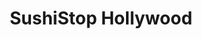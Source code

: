 ---
layout: place
title: SushiStop Hollywood
permalink: /california/los-angeles/sushistop-hollywood.html
stateAbbr: CA
stateName: California
cityName: Los Angeles
seo:
  type: restaurant
  links: https://sushistop.com/locations/hollywood/
place_id: ChIJPdKmy0a_woAR4rzPHGegdkE
photos:
  - name: >-
      places/ChIJPdKmy0a_woAR4rzPHGegdkE/photos/AeeoHcIiQOcrYCH3xRsOPTDdLT07tdmtxa6TACpzyXwml70qF9ssH3s2WaYcBJk862qJCNcgKomRddrbBpsNXbsgF5KqR2dk9_EBnkNnWY93xplwr2aqEDuYFj28fYj8V1bGRXQw0zP15F7Kib8qc1YZAiMVadV522FxEf-X6tpboaOfvpTpFLO4hw6lwYolvUHWR82be2yEO8u-28pkpURF06NcAmkJvKl6y0FeXFzxtlGh-miRmLvvNPim4XDhokI7Qje2KhrXYcJgMtzpN4lWB6tVAtiCJ6iqHox35hwVUJWKgA
    widthPx: 4800
    heightPx: 3200
    authorAttributions:
      - displayName: SushiStop Hollywood
        uri: https://maps.google.com/maps/contrib/106335879193239432532
        photoUri: >-
          https://lh3.googleusercontent.com/a-/ALV-UjWxinNLnB19KJR6hpWnDjKU7GbTN-lqcDiAVDJUFFE_bd0NPuCw=s100-p-k-no-mo
    flagContentUri: >-
      https://www.google.com/local/imagery/report/?cb_client=maps_api_places.places_api&image_key=!1e10!2sAF1QipMqcxv45J961sRjQk6nN_DrqE11aeJ7UJYZg8qJ&hl=en-US
    googleMapsUri: >-
      https://www.google.com/maps/place//data=!3m4!1e2!3m2!1sAF1QipMqcxv45J961sRjQk6nN_DrqE11aeJ7UJYZg8qJ!2e10!4m2!3m1!1s0x80c2bf46cba6d23d:0x4176a0671ccfbce2
  - name: >-
      places/ChIJPdKmy0a_woAR4rzPHGegdkE/photos/AeeoHcLGSthpwgipGa3N-EkVwVzNAtNmHx8D77Ja2GpUtSGcqaWJmWyXgZlRYsM0aFmWaLsBULya4UpiIj3Dg2t3f4phyrygoV_Ionj-D6G-wvLoTNZXKBMqGeVkVY8xuRS0TmsEvyBFJzmPqe4m8ByaKdByih8E9CWVd2M3PebFxmEK9ru3SjCR_kBwmgi5kqBBXwfjohG0AZwd5wVi8JJSAMip3hVgE5QZ0fOkOhsVz_eKUHHMCgszbGkb2cCVo8Y5IPajx5TeNUG8mENqHX-zQxf_hYvFt0dyZ0BOQIcgGLNc4Q
    widthPx: 4800
    heightPx: 3200
    authorAttributions:
      - displayName: SushiStop Hollywood
        uri: https://maps.google.com/maps/contrib/106335879193239432532
        photoUri: >-
          https://lh3.googleusercontent.com/a-/ALV-UjWxinNLnB19KJR6hpWnDjKU7GbTN-lqcDiAVDJUFFE_bd0NPuCw=s100-p-k-no-mo
    flagContentUri: >-
      https://www.google.com/local/imagery/report/?cb_client=maps_api_places.places_api&image_key=!1e10!2sAF1QipOJm9oy-9ylbtvKqGo_KznEu6kH8lDnEenXN3Vv&hl=en-US
    googleMapsUri: >-
      https://www.google.com/maps/place//data=!3m4!1e2!3m2!1sAF1QipOJm9oy-9ylbtvKqGo_KznEu6kH8lDnEenXN3Vv!2e10!4m2!3m1!1s0x80c2bf46cba6d23d:0x4176a0671ccfbce2
  - name: >-
      places/ChIJPdKmy0a_woAR4rzPHGegdkE/photos/AeeoHcK16XUvgA70o8zEspmiZC46D8Sd1KPta2ZNoPjJ2_Yr-XZUBDdCZampszQaPlTlJppGEPt0N2QacIpwsR99CjTJ2cpp-0pV6GSQadm2uYG0V7B5zLGezetJwcRMZN38JC1JuGn6iFysVJOSrzB2TmegrWYw1RCn4Fm-nUyiepP8VXwpYEManZafI7beh81usCPxqpuyGsFi-beU_DGBF5bkI60BXTp4PrcpVcOe3h5Jv_x2qqiwsp4V36raXnBGiJmxvL_ztTzJix9n6ZTihanGfzPGsr3-wjjtXus6zdb2HB4-j9PFG23GIjZsCMYYyF0-rc8C0duysjDPkGOYg4wx4ljE_0zrkbWV8D965VbNuSQpth7kgYCFHQhJL3XFP6bSsuLf26JRbz4FFFGlcdsK9kSSECJFRsqRQDlF6SGIH4Q
    widthPx: 4032
    heightPx: 3024
    authorAttributions:
      - displayName: Maria Deschamps
        uri: https://maps.google.com/maps/contrib/116202221121648016048
        photoUri: >-
          https://lh3.googleusercontent.com/a-/ALV-UjVsIezNK7zPsJnkjEI5S3rRD5EheuCShZN3_AZMI-uAuo_w-rXZxw=s100-p-k-no-mo
    flagContentUri: >-
      https://www.google.com/local/imagery/report/?cb_client=maps_api_places.places_api&image_key=!1e10!2sCIHM0ogKEICAgMDw_cztgwE&hl=en-US
    googleMapsUri: >-
      https://www.google.com/maps/place//data=!3m4!1e2!3m2!1sCIHM0ogKEICAgMDw_cztgwE!2e10!4m2!3m1!1s0x80c2bf46cba6d23d:0x4176a0671ccfbce2
  - name: >-
      places/ChIJPdKmy0a_woAR4rzPHGegdkE/photos/AeeoHcI726h44WejxssEnph_Dbb6Azhm4-kGYBmuAE3XEx2-70ohCNItxg0kGBT1Zb6JvIkvUh-RycC_PR99S64l4TXLznd-L3W-BVCHDlK-kAxwrbFnnjdxTcul2VSZ0nMaOB7yNL_qEN43e1F9891s8DrXMihTulxvz5y0AF2gMuhDVBwAz5MtvWXNyVDtkcQketC8CM4ASnfVuo5thJG9J_b3uZ7gZ_ts-UCMK9AK18FL1pxphvzYHc1Fs7ym4DQmOzflstKF-pzvYQeiEkg_mffAfCAuURAwncL-pMaUd_l3_zK_2PfquFhIsX3ZtGabUQ8L522FXOQnbeiSAfvEye2vIMsDQQm145-2v1CD_Nkg0wADHhR01yWXWxGD8NjMlbKncs8c8io-k1wMdF0r3iSmhCe2-PWpRGUF7YFce2mqNhs
    widthPx: 3024
    heightPx: 4032
    authorAttributions:
      - displayName: Russell Beall
        uri: https://maps.google.com/maps/contrib/115430656298112615334
        photoUri: >-
          https://lh3.googleusercontent.com/a/ACg8ocLCfFa08L_g4DlpVFx8UfDO50O-blVNVx53PRA-MrwPQqu3VA=s100-p-k-no-mo
    flagContentUri: >-
      https://www.google.com/local/imagery/report/?cb_client=maps_api_places.places_api&image_key=!1e10!2sCIHM0ogKEICAgIC33OWeyAE&hl=en-US
    googleMapsUri: >-
      https://www.google.com/maps/place//data=!3m4!1e2!3m2!1sCIHM0ogKEICAgIC33OWeyAE!2e10!4m2!3m1!1s0x80c2bf46cba6d23d:0x4176a0671ccfbce2
  - name: >-
      places/ChIJPdKmy0a_woAR4rzPHGegdkE/photos/AeeoHcIA-kRL9WCkUMJlc6VDo0C93VF2G4dSR6JKxbBRo1jGYCIs35NGj_ulB-MgRLedt0r3Np_jsgz6JsuKf-IZ3UVcKnCXnzNoMlByGmm1U9wEKe2zrBE0Mi7ujcC5WiUvGEYsGqj51AUxhnLW7z9j7n8r-LFzG6IJAJ_nubfapcr5My1qPox_6utjaWqVAs1la56keTbLM1M6XliUsqSIU3VeVf5fijwHqAhTo4tthyf0Jq2C09JlNvKRofF_FEEAbdNRsZ-Q3xIJh19HZTXvFKDkToMftNrkq0gP4BqeISaFPFFtxufTKZg85sP-D82Nh-fBOgam1Is2zo_afbzdBpumLqk4JOqq2mLvp09VJj21Lq8DAOHUsg9ryBvk0qwsOyIzc5isnjKdip5QZdptp6ygU-9ephCdwwihaGbkyQKq-oM
    widthPx: 3024
    heightPx: 4032
    authorAttributions:
      - displayName: CH Shih
        uri: https://maps.google.com/maps/contrib/116920483794282124873
        photoUri: >-
          https://lh3.googleusercontent.com/a-/ALV-UjUKw3HSYFlkTb2LW-kYbIXjnoizhjyHXievlDZoV74YCzC5csc=s100-p-k-no-mo
    flagContentUri: >-
      https://www.google.com/local/imagery/report/?cb_client=maps_api_places.places_api&image_key=!1e10!2sCIHM0ogKEICAgID74JyggAE&hl=en-US
    googleMapsUri: >-
      https://www.google.com/maps/place//data=!3m4!1e2!3m2!1sCIHM0ogKEICAgID74JyggAE!2e10!4m2!3m1!1s0x80c2bf46cba6d23d:0x4176a0671ccfbce2
  - name: >-
      places/ChIJPdKmy0a_woAR4rzPHGegdkE/photos/AeeoHcK-vpOj1SC_UgxBHNu4i0R31raSm1PQDquGzKfikk0S-z_kVUdPYgyA-6HmqLKpdQbVsLOFdOaJ3gYTyowg8NQdRK0LjFFU61nd02LlN9vctJlluqqMiJeKf4_SgmIsIDN3BavxdNh9Slk1O_4fy35bmIQPXuL6ZYIwunPdXkM8FwbAckaVvl7blqahimuu2XVqQhhS20HCEFZATYgHWUd3AQcFVPaoXVw4xulZI8JEZ30L2dHvfm4TcHir54qO9rrC_DkeSAGmzvflYjBczCA3QDscN5atvlaUMXzyzpwkCK4PYxPSrg8v8VGPZ_zpe2mLRlRmadHTvVoK3PEvsSMHV8P0kPfBjLHmQtsudLh65E9egxfHsqLpWnTCpj7wNX_zItBmOg-G0l4Rx0WucJ_IeyPMlTd3K1TGzlBP3ps
    widthPx: 3024
    heightPx: 4032
    authorAttributions:
      - displayName: Brian Newman
        uri: https://maps.google.com/maps/contrib/106695624212129386479
        photoUri: >-
          https://lh3.googleusercontent.com/a-/ALV-UjVE2uUXgK9cWdwH1Ct4MbRvNuo1v6w3ry5H3fPhW9wB0QLZ33uQSw=s100-p-k-no-mo
    flagContentUri: >-
      https://www.google.com/local/imagery/report/?cb_client=maps_api_places.places_api&image_key=!1e10!2sCIHM0ogKEICAgIC17O72bg&hl=en-US
    googleMapsUri: >-
      https://www.google.com/maps/place//data=!3m4!1e2!3m2!1sCIHM0ogKEICAgIC17O72bg!2e10!4m2!3m1!1s0x80c2bf46cba6d23d:0x4176a0671ccfbce2
  - name: >-
      places/ChIJPdKmy0a_woAR4rzPHGegdkE/photos/AeeoHcKD4nEg_EbeM0BbPNtegIUfXed_uYJld2JflX9UkVnUgTIkjLg9KIUamo_LCe5UAvlgLjYg1rJCLIriZhfJXTDbk9xBkvCbm4HXKdfZTSKCneibE-F65nAW6_WHIKK5S1N0xsEqzLdS6aQZ0EJ8VGKuAL5dnLcFUYlbDkfG-fyTiqDFlLj6WCeD_ygAmHRtaaOAP-Mkp_83i1Y0jj4F9AcNyAtVNk8zXr0syC-Zd12mAIXg9_qHQ5Yc94DB054ufvpZZso-uIk_zHgWo03b9FE5xIAGk-RWMlteG7ENUJxSdOJvNMjsFIvN9Pbhp6KFicmzpmXFONHPUPDAIBa6OV3ZtUtLtNUFxENSsO_jW2t0n-2julh-po1JPZwtsG1d-xM-4JrwEw-AAMBcTZ6xPI1io-V6i4XTKuGhhxGm7Kb0DA
    widthPx: 4032
    heightPx: 3024
    authorAttributions:
      - displayName: Lalahop
        uri: https://maps.google.com/maps/contrib/112723871381396583052
        photoUri: >-
          https://lh3.googleusercontent.com/a/ACg8ocI0x5PSsgHhLxTxVE31n7iVXj7K-9EZERHy8YxsRUary2rCsQ=s100-p-k-no-mo
    flagContentUri: >-
      https://www.google.com/local/imagery/report/?cb_client=maps_api_places.places_api&image_key=!1e10!2sCIHM0ogKEICAgICF6_PBcQ&hl=en-US
    googleMapsUri: >-
      https://www.google.com/maps/place//data=!3m4!1e2!3m2!1sCIHM0ogKEICAgICF6_PBcQ!2e10!4m2!3m1!1s0x80c2bf46cba6d23d:0x4176a0671ccfbce2
  - name: >-
      places/ChIJPdKmy0a_woAR4rzPHGegdkE/photos/AeeoHcJCrVMr0KwGVaztaLGcH2v9oM5OssBK8CwLxoh1969NvnpNXlQnVDSdtPx9jBsWOSa7UihqwwTEPkGN1biez8Am4BpVwIDULcmjMGi8i_m5x_pnwGFuSiu4TF80jxuqKNCuQeyqWrjGLhF2dMlUCQGPvgDLznj0rMOCIkKwQlr66lnnXrLskwONN1JdPr4cdsxkxh05cMFPKXU9GiRqs4xwRGWlp6k4Jj4o_gY2IZnexL8kbPIggoxwDzbMMkz-ijcusOc_bVrJf_e581ipABvysk3DoZANmzbHwd6srIyri_VomZPaLV0fQO0zGoFQiNI7e3HaEF937AJhqpkLG76QuYZ4_tG8C_PiR7FxesYwdZFG8wdUY4ZF84aF8GSOTwPwthNl8-nIZPB33jQyZ56gDRHmDUh-mN_zRjiaFu_n3w
    widthPx: 3024
    heightPx: 4032
    authorAttributions:
      - displayName: Kaylen Sivertson
        uri: https://maps.google.com/maps/contrib/100260466103763967631
        photoUri: >-
          https://lh3.googleusercontent.com/a-/ALV-UjUEMLc7LBbsrW--JhAgcVlid4GOVJ1Zpx7hFaeUEiI8rwY1Dpyf=s100-p-k-no-mo
    flagContentUri: >-
      https://www.google.com/local/imagery/report/?cb_client=maps_api_places.places_api&image_key=!1e10!2sCIHM0ogKEICAgIDTi8rYTA&hl=en-US
    googleMapsUri: >-
      https://www.google.com/maps/place//data=!3m4!1e2!3m2!1sCIHM0ogKEICAgIDTi8rYTA!2e10!4m2!3m1!1s0x80c2bf46cba6d23d:0x4176a0671ccfbce2
  - name: >-
      places/ChIJPdKmy0a_woAR4rzPHGegdkE/photos/AeeoHcLk1iKXD9zNRKAI-E9NctiD9ABNZyDgbAvEQ5voTQUdoBJLHDIcF6nfu_oaJgzBIKUE4eP60W4Au85K_pF8SR9mAgK2t7wzKu2UMtkry5pncqE35RFoFcqM2mZyLefxw1h8jBqoNWAj81vgM5RFkAF-0PIg0-m5iq5kN1z0otAt8y2msWUtkG_6ViHxHAz3mhJStz5EHRosmZlqu5A5YkN1TNXxwiWanQ6zyDc8Gk9449V2anqQ4jwPrztGXR9mpUGzJnohAzrhZcUwkNfU5j-fzI-EuM28jK4-kIaVqoCHZYNGlJ3KlZqHSEwhMdebVeoyU_b2M5FzpKkvB1yCAj9xfZh8aaWj2NHl_5JZUjSLxECdW-Qv3DbhIdetc4cc2eIrFydru1CPlF6AiE3s6vlRJ0aRLP18P9UW4QiaG8kUeiq9
    widthPx: 3024
    heightPx: 4032
    authorAttributions:
      - displayName: Jon Chandler
        uri: https://maps.google.com/maps/contrib/101048737537571109996
        photoUri: >-
          https://lh3.googleusercontent.com/a-/ALV-UjVkm5Pk-QxdviGTiIDsqPG2rjXLTXz6G27UJxV0D7W24Ag9hSvKug=s100-p-k-no-mo
    flagContentUri: >-
      https://www.google.com/local/imagery/report/?cb_client=maps_api_places.places_api&image_key=!1e10!2sCIHM0ogKEICAgIDVxN71oAE&hl=en-US
    googleMapsUri: >-
      https://www.google.com/maps/place//data=!3m4!1e2!3m2!1sCIHM0ogKEICAgIDVxN71oAE!2e10!4m2!3m1!1s0x80c2bf46cba6d23d:0x4176a0671ccfbce2
  - name: >-
      places/ChIJPdKmy0a_woAR4rzPHGegdkE/photos/AeeoHcKAJrhWZS-qGowVrN0YYJCtf7akKxl_4FVFyKDvx0ibKtCTcWh-77BQZ6oCOWR-OCV8jbN28KVlrvFHozlT3jVIa7FCg1wNgfNRcAVWVD_3K8_PwOUBl1QTs4FFMV2Pl0CV6AjDagZV8F4NpJKu4ZuyHID_nVz3jotg7K2XPzufQSAEmnuU4_b0-hYYpN8tQA3guG1rmhJWxNFI0q1LXmfpyxJ088TBp1xWgFsbBsi9P_JrmD2OgYzsw83MrF89e95Y8d24lHuIDsxguL49MQWWaRRxaqNcTlL7S3AHovMdjjXQkOAiqAdroMhj-OxlR2MlrcyoAswplTWGWgyQN4z_1rB6dBTM7oES3PyCkB0zJVnHVH9T8TCpUD1bgF6sdVtSsyqV8tq1aJNFF9LrmrAkbTbAwiHm5gpJlmmythg
    widthPx: 4032
    heightPx: 3024
    authorAttributions:
      - displayName: Jon Chandler
        uri: https://maps.google.com/maps/contrib/101048737537571109996
        photoUri: >-
          https://lh3.googleusercontent.com/a-/ALV-UjVkm5Pk-QxdviGTiIDsqPG2rjXLTXz6G27UJxV0D7W24Ag9hSvKug=s100-p-k-no-mo
    flagContentUri: >-
      https://www.google.com/local/imagery/report/?cb_client=maps_api_places.places_api&image_key=!1e10!2sCIHM0ogKEICAgIDVxN7FAw&hl=en-US
    googleMapsUri: >-
      https://www.google.com/maps/place//data=!3m4!1e2!3m2!1sCIHM0ogKEICAgIDVxN7FAw!2e10!4m2!3m1!1s0x80c2bf46cba6d23d:0x4176a0671ccfbce2
address: 5917 Franklin Ave, Los Angeles, CA 90068, USA
street: 5917 Franklin Ave
city: Los Angeles
state: CA
zip: '90068'
country: USA
neighborhood: Central LA
latitude: '34.105433'
longitude: '-118.318750'
accessibility_options:
  wheelchairAccessibleEntrance: true
  wheelchairAccessibleRestroom: true
  wheelchairAccessibleSeating: true
business_status: OPERATIONAL
name: SushiStop Hollywood
google_maps_links:
  directionsUri: >-
    https://www.google.com/maps/dir//''/data=!4m7!4m6!1m1!4e2!1m2!1m1!1s0x80c2bf46cba6d23d:0x4176a0671ccfbce2!3e0
  placeUri: https://maps.google.com/?cid=4717134024442625250
  writeAReviewUri: >-
    https://www.google.com/maps/place//data=!4m3!3m2!1s0x80c2bf46cba6d23d:0x4176a0671ccfbce2!12e1
  reviewsUri: >-
    https://www.google.com/maps/place//data=!4m4!3m3!1s0x80c2bf46cba6d23d:0x4176a0671ccfbce2!9m1!1b1
  photosUri: >-
    https://www.google.com/maps/place//data=!4m3!3m2!1s0x80c2bf46cba6d23d:0x4176a0671ccfbce2!10e5
primary_type: Sushi Restaurant
opening_hours:
  openNow: true
  periods:
    - open:
        day: 0
        hour: 11
        minute: 30
      close:
        day: 0
        hour: 23
        minute: 0
    - open:
        day: 1
        hour: 11
        minute: 30
      close:
        day: 1
        hour: 23
        minute: 0
    - open:
        day: 2
        hour: 11
        minute: 30
      close:
        day: 2
        hour: 23
        minute: 0
    - open:
        day: 3
        hour: 11
        minute: 30
      close:
        day: 3
        hour: 23
        minute: 0
    - open:
        day: 4
        hour: 11
        minute: 30
      close:
        day: 4
        hour: 23
        minute: 0
    - open:
        day: 5
        hour: 11
        minute: 30
      close:
        day: 5
        hour: 23
        minute: 30
    - open:
        day: 6
        hour: 11
        minute: 30
      close:
        day: 6
        hour: 23
        minute: 30
  weekdayDescriptions:
    - 'Monday: 11:30 AM – 11:00 PM'
    - 'Tuesday: 11:30 AM – 11:00 PM'
    - 'Wednesday: 11:30 AM – 11:00 PM'
    - 'Thursday: 11:30 AM – 11:00 PM'
    - 'Friday: 11:30 AM – 11:30 PM'
    - 'Saturday: 11:30 AM – 11:30 PM'
    - 'Sunday: 11:30 AM – 11:00 PM'
  nextCloseTime: '2025-05-04T06:30:00Z'
secondary_opening_hours:
  regular:
    weekdayDescriptions: null
    type: null
  current:
    weekdayDescriptions: null
    type: null
phone: (323) 468-2496
price_level: PRICE_LEVEL_INEXPENSIVE
price_range: $20 &ndash; $30
rating: '4.1'
rating_count: 832
website: https://sushistop.com/locations/hollywood/
description: >-
  Discover SushiStop Hollywood in Los Angeles, CA$$$SushiStop Hollywood in Los
  Angeles, CA, stands out as a welcoming Japanese eatery known for its fresh
  sushi and sashimi selections that pair perfectly with a range of beverages.
  This spot offers a cozy atmosphere with seating centered around a sushi bar,
  ideal for enjoying small bites in a relaxed setting. Accessibility features
  like wheelchair-friendly entrances and restrooms ensure everyone can savor the
  experience, while the menu emphasizes affordable options for a satisfying
  meal. Whether you're exploring sushi restaurants in the area or seeking a
  casual place for Japanese cuisine, this location delivers great value with its
  inviting vibe and extended hours from late morning into the evening.
generative_summary: >-
  Discover SushiStop Hollywood in Los Angeles, CA$$$SushiStop Hollywood in Los
  Angeles, CA, stands out as a welcoming Japanese eatery known for its fresh
  sushi and sashimi selections that pair perfectly with a range of beverages.
  This spot offers a cozy atmosphere with seating centered around a sushi bar,
  ideal for enjoying small bites in a relaxed setting. Accessibility features
  like wheelchair-friendly entrances and restrooms ensure everyone can savor the
  experience, while the menu emphasizes affordable options for a satisfying
  meal. Whether you're exploring sushi restaurants in the area or seeking a
  casual place for Japanese cuisine, this location delivers great value with its
  inviting vibe and extended hours from late morning into the evening.
generative_disclosure: Summarized by AI using the Grok-3-Mini model.
reviews:
  - name: >-
      places/ChIJPdKmy0a_woAR4rzPHGegdkE/reviews/ChZDSUhNMG9nS0VJQ0FnTUNJc2J2OFNREAE
    relativePublishTimeDescription: a month ago
    rating: 5
    text:
      text: >-
        Sushi stop in Hollywood is the best, great food, great drinks and great
        service, perfect for a lunch and dinner spot! If you want great vibes
        and a chill spot definitely pull up to Sushi stop.
      languageCode: en
    originalText:
      text: >-
        Sushi stop in Hollywood is the best, great food, great drinks and great
        service, perfect for a lunch and dinner spot! If you want great vibes
        and a chill spot definitely pull up to Sushi stop.
      languageCode: en
    authorAttribution:
      displayName: Jason Angulo
      uri: https://www.google.com/maps/contrib/109672129737124119152/reviews
      photoUri: >-
        https://lh3.googleusercontent.com/a-/ALV-UjUx3QcCGDVo6v5inyd30md6X3CPgdLvnyEb1I46170bwHWeSqU=s128-c0x00000000-cc-rp-mo
    publishTime: '2025-04-02T22:04:54.494981Z'
    flagContentUri: >-
      https://www.google.com/local/review/rap/report?postId=ChZDSUhNMG9nS0VJQ0FnTUNJc2J2OFNREAE&d=17924085&t=1
    googleMapsUri: >-
      https://www.google.com/maps/reviews/data=!4m6!14m5!1m4!2m3!1sChZDSUhNMG9nS0VJQ0FnTUNJc2J2OFNREAE!2m1!1s0x80c2bf46cba6d23d:0x4176a0671ccfbce2
  - name: >-
      places/ChIJPdKmy0a_woAR4rzPHGegdkE/reviews/ChdDSUhNMG9nS0VJQ0FnTUR3X2N6dDNRRRAB
    relativePublishTimeDescription: a month ago
    rating: 4
    text:
      text: really good ! Lots of basic and interesting specials !
      languageCode: en
    originalText:
      text: really good ! Lots of basic and interesting specials !
      languageCode: en
    authorAttribution:
      displayName: Maria Deschamps
      uri: https://www.google.com/maps/contrib/116202221121648016048/reviews
      photoUri: >-
        https://lh3.googleusercontent.com/a-/ALV-UjVsIezNK7zPsJnkjEI5S3rRD5EheuCShZN3_AZMI-uAuo_w-rXZxw=s128-c0x00000000-cc-rp-mo-ba4
    publishTime: '2025-03-27T20:15:56.698012Z'
    flagContentUri: >-
      https://www.google.com/local/review/rap/report?postId=ChdDSUhNMG9nS0VJQ0FnTUR3X2N6dDNRRRAB&d=17924085&t=1
    googleMapsUri: >-
      https://www.google.com/maps/reviews/data=!4m6!14m5!1m4!2m3!1sChdDSUhNMG9nS0VJQ0FnTUR3X2N6dDNRRRAB!2m1!1s0x80c2bf46cba6d23d:0x4176a0671ccfbce2
  - name: >-
      places/ChIJPdKmy0a_woAR4rzPHGegdkE/reviews/ChdDSUhNMG9nS0VJQ0FnSUQ5ek5DRGxBRRAB
    relativePublishTimeDescription: a year ago
    rating: 4
    text:
      text: >-
        Tried the sushi stop in pasadena and liked it but service was bad, so we
        decided to try this one in Hollywood and we have the same situation,
        good food reasonable price but ok service thar could be better. But
        overall, I have no real complaints other than the rolls are 5 pcs and 4,
        so they seem cheap but aren't compared to other spots, especially with
        happy hour.
      languageCode: en
    originalText:
      text: >-
        Tried the sushi stop in pasadena and liked it but service was bad, so we
        decided to try this one in Hollywood and we have the same situation,
        good food reasonable price but ok service thar could be better. But
        overall, I have no real complaints other than the rolls are 5 pcs and 4,
        so they seem cheap but aren't compared to other spots, especially with
        happy hour.
      languageCode: en
    authorAttribution:
      displayName: Joshua Gonzalez
      uri: https://www.google.com/maps/contrib/115386817626757195727/reviews
      photoUri: >-
        https://lh3.googleusercontent.com/a-/ALV-UjVm0sZT83kX0xHF4mvi7AKaoxN3XG1k9Tl71fWSDVvNMxtoxaXf=s128-c0x00000000-cc-rp-mo-ba6
    publishTime: '2024-03-14T00:24:55.192216Z'
    flagContentUri: >-
      https://www.google.com/local/review/rap/report?postId=ChdDSUhNMG9nS0VJQ0FnSUQ5ek5DRGxBRRAB&d=17924085&t=1
    googleMapsUri: >-
      https://www.google.com/maps/reviews/data=!4m6!14m5!1m4!2m3!1sChdDSUhNMG9nS0VJQ0FnSUQ5ek5DRGxBRRAB!2m1!1s0x80c2bf46cba6d23d:0x4176a0671ccfbce2
  - name: >-
      places/ChIJPdKmy0a_woAR4rzPHGegdkE/reviews/ChZDSUhNMG9nS0VJQ0FnSURub2F2ZFl3EAE
    relativePublishTimeDescription: 6 months ago
    rating: 5
    text:
      text: >-
        Good food, good service with tap water served as soon as you enter the
        restaurant. Good portions and good price. Really nice for a healthier
        option in Los Angeles.
      languageCode: en
    originalText:
      text: >-
        Good food, good service with tap water served as soon as you enter the
        restaurant. Good portions and good price. Really nice for a healthier
        option in Los Angeles.
      languageCode: en
    authorAttribution:
      displayName: Carine Paiva Rezende
      uri: https://www.google.com/maps/contrib/115274498972006464117/reviews
      photoUri: >-
        https://lh3.googleusercontent.com/a-/ALV-UjWLVPl6twCvc4VrTB5E9S5CPGX7yrjU2E4ghEyMY3PmXfxhCfau=s128-c0x00000000-cc-rp-mo-ba4
    publishTime: '2024-10-06T17:49:55.032934Z'
    flagContentUri: >-
      https://www.google.com/local/review/rap/report?postId=ChZDSUhNMG9nS0VJQ0FnSURub2F2ZFl3EAE&d=17924085&t=1
    googleMapsUri: >-
      https://www.google.com/maps/reviews/data=!4m6!14m5!1m4!2m3!1sChZDSUhNMG9nS0VJQ0FnSURub2F2ZFl3EAE!2m1!1s0x80c2bf46cba6d23d:0x4176a0671ccfbce2
  - name: >-
      places/ChIJPdKmy0a_woAR4rzPHGegdkE/reviews/ChdDSUhNMG9nS0VJQ0FnTURBdjQ2WDVRRRAB
    relativePublishTimeDescription: 2 months ago
    rating: 3
    text:
      text: >-
        The sushi was good, for the price, but the service was… weird.

        We checked the bag after leaving and discovered we were missing an ~$11
        item. We went back in and we were simply told the item was out. No offer
        for refund or replacement. We had to ask specifically for a replacement
        with a similar item, then push more to receive enough items to equal the
        cost of the item. The staff were friendly and did give us these items,
        it’s just usually in this situation, you’re told the item is missing
        before you’ve left the store, and you’re automatically offered refunds
        or a replacement greater than the cost you spent. Not the best customer
        service  experience I’ve had, :(, but definitely not the worst either.
      languageCode: en
    originalText:
      text: >-
        The sushi was good, for the price, but the service was… weird.

        We checked the bag after leaving and discovered we were missing an ~$11
        item. We went back in and we were simply told the item was out. No offer
        for refund or replacement. We had to ask specifically for a replacement
        with a similar item, then push more to receive enough items to equal the
        cost of the item. The staff were friendly and did give us these items,
        it’s just usually in this situation, you’re told the item is missing
        before you’ve left the store, and you’re automatically offered refunds
        or a replacement greater than the cost you spent. Not the best customer
        service  experience I’ve had, :(, but definitely not the worst either.
      languageCode: en
    authorAttribution:
      displayName: Bob Smith
      uri: https://www.google.com/maps/contrib/112415896982048243114/reviews
      photoUri: >-
        https://lh3.googleusercontent.com/a-/ALV-UjVYTgrWun1c60Ca96im8CfvKgRrE00R6w-sNA8uS7iaLqRe2-78=s128-c0x00000000-cc-rp-mo-ba2
    publishTime: '2025-02-13T06:11:27.079989Z'
    flagContentUri: >-
      https://www.google.com/local/review/rap/report?postId=ChdDSUhNMG9nS0VJQ0FnTURBdjQ2WDVRRRAB&d=17924085&t=1
    googleMapsUri: >-
      https://www.google.com/maps/reviews/data=!4m6!14m5!1m4!2m3!1sChdDSUhNMG9nS0VJQ0FnTURBdjQ2WDVRRRAB!2m1!1s0x80c2bf46cba6d23d:0x4176a0671ccfbce2
review_summary: >-
  What Diners Are Saying About This Spot$$$Visitors often rave about the tasty
  sushi and budget-friendly prices at this Hollywood favorite, highlighting the
  generous portions and solid deals that make it a smart choice for a quick
  bite. Many appreciate the efficient service and welcoming atmosphere, which
  add to the overall enjoyment of fresh rolls and sides. While some feedback
  points out occasional hiccups in customer interactions, the positives like
  flavorful specials and healthy menu options tend to shine through. If you're
  on the hunt for top-rated sushi nearby, this place frequently gets nods for
  its reliable quality and laid-back feel, making it a solid pick for anyone
  craving Japanese fare. Overall, it's a go-to destination that balances good
  value with enjoyable dining experiences in Los Angeles.
review_disclosure: Summarized by AI using the Grok-3-Mini model.
parking_options: null
payment_options:
  acceptsCreditCards: true
  acceptsDebitCards: true
  acceptsCashOnly: false
  acceptsNfc: true
allow_dogs: null
curbside_pickup: false
delivery: true
dine_in: true
good_for_children: false
good_for_groups: true
good_for_sports: false
live_music: false
menu_for_children: false
outdoor_seating: true
reservable: false
restroom: true
serves_beer: true
serves_breakfast: false
serves_brunch: false
serves_cocktails: false
serves_coffee: false
serves_dinner: true
serves_dessert: true
serves_lunch: true
serves_vegetarian_food: false
serves_wine: true
takeout: true
update_category: atmosphere
places_description: >-
  Mini-chain Japanese spot offering sashimi & small bites with most of the
  seating around a sushi bar.

---